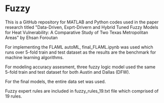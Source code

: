 # Fuzzy
This is a GitHub repository for MATLAB and Python codes used in the paper research titled "Data-Driven, Exprt-Drivern and Hybrid Tuned Fuzzy Models for Heat Vulnerability: A Comparative Study of Two Texas Metropolitan Areas" by Ehsan Foroutan

For implementing the FLAML autoML, final_FLAML.ipynb was used which runs over 5-fold train and test dataset as the results are the benchmark for machine learning algorithms.

For modeling accuracy assesment, three fuzzy logic model used the same 5-fold train and test dataset for both Austin and Dallas (DFW).

For the final models, the entire data set was used.

Fuzzy expert rules are included in fuzzy_rules_19.txt file which comprised of 19 rules.
